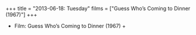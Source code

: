+++
title = "2013-06-18: Tuesday"
films = ["Guess Who’s Coming to Dinner (1967)"]
+++


* Film: Guess Who’s Coming to Dinner (1967) +
